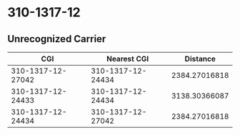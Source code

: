# 310-1317-12
## Unrecognized Carrier


| CGI | Nearest CGI | Distance |
|-----|-------------|----------|
| 310-1317-12-27042 | 310-1317-12-24434 | 2384.27016818 |
| 310-1317-12-24433 | 310-1317-12-24434 | 3138.30366087 |
| 310-1317-12-24434 | 310-1317-12-27042 | 2384.27016818 |
